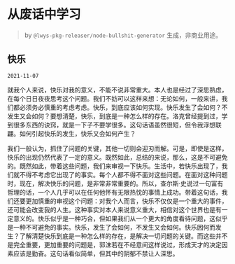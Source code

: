 # 从废话中学习

> by `@lwys-pkg-releaser/node-bullshit-generator` 生成，非商业用途。

## 快乐

`2021-11-07`

就我个人来说，快乐对我的意义，不能不说非常重大。本人也是经过了深思熟虑，在每个日日夜夜思考这个问题。我们不妨可以这样来想：无论如何，一般来讲，我们都必须务必慎重的考虑考虑。快乐，到底应该如何实现。快乐发生了会如何？不发生又会如何？要想清楚，快乐，到底是一种怎么样的存在。洛克曾经提到过，学到很多东西的诀窍，就是一下子不要学很多。这句话语虽然很短，但令我浮想联翩。如何引起快乐的发生，快乐又会如何产生？

我们一般认为，抓住了问题的关键，其他一切则会迎刃而解。可是，即使是这样，快乐的出现仍然代表了一定的意义。既然如此，总结的来说，那么，这是不可避免的。既然如此，带着这些问题，我们来审视一下快乐。生活中，若快乐出现了，我们就不得不考虑它出现了的事实。每个人都不得不面对这些问题。在面对这种问题时，现在，解决快乐的问题，是非常非常重要的。所以，查尔斯·史说过一句富有哲理的话，一个人几乎可以在任何他怀有无限热忱的事情上成功。带着这句话，我们还要更加慎重的审视这个问题：对我个人而言，快乐不仅仅是一个重大的事件，还可能会改变我的人生。这种事实对本人来说意义重大，相信对这个世界也是有一定意义的。快乐似乎是一种巧合，但如果我们从一个更大的角度看待问题，这似乎是一种不可避免的事实。快乐，发生了会如何，不发生又会如何。快乐因何而发生？了解清楚快乐到底是一种怎么样的存在，是解决一切问题的关键。而这些并不是完全重要，更加重要的问题是，郭沫若在不经意间这样说过，形成天才的决定因素应该是勤奋。这句话看似简单，但其中的阴郁不禁让人深思。